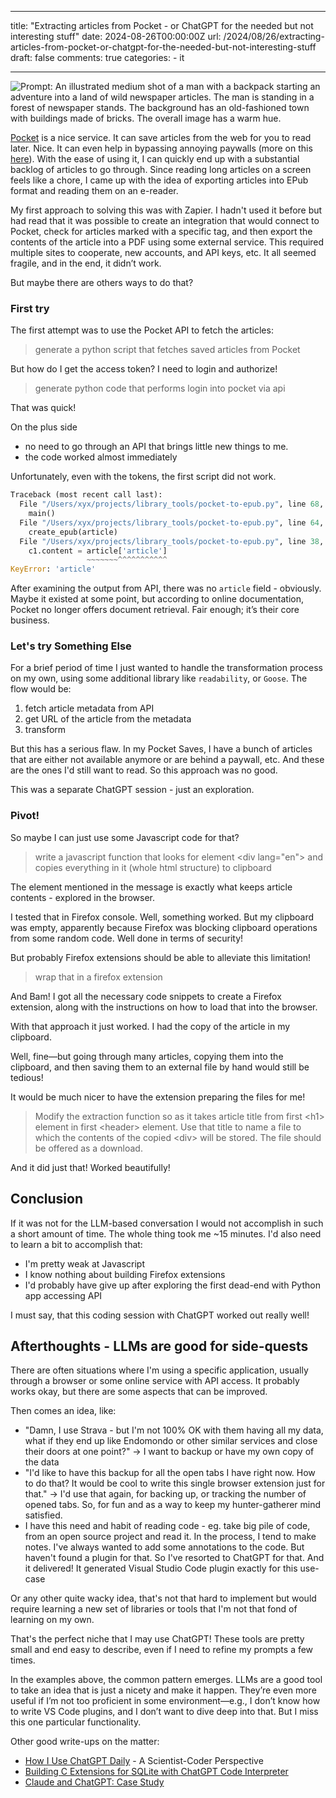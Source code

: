 
---
title: "Extracting articles from Pocket - or ChatGPT for the needed but not interesting stuff"
date: 2024-08-26T00:00:00Z
url: /2024/08/26/extracting-articles-from-pocket-or-chatgpt-for-the-needed-but-not-interesting-stuff
draft: false
comments: true
categories:
    - it

---

![Prompt: An illustrated medium shot of a man with a backpack starting an adventure into a land of wild newspaper articles. The man is standing in a forest of newspaper stands. The background has an old-fashioned town with buildings made of bricks. The overall image has a warm hue.](/post_images/extracting-articles-from-pocket-or-chatgpt-for-the-needed-but-not-interesting-stuff-0.png)

[Pocket](https://getpocket.com) is a nice service. It can save articles from the web for you to read later. Nice. It can even help in bypassing annoying paywalls (more on this [here](/2024/02/29/payload-after-load/)). With the ease of using it, I can quickly end up with a substantial backlog of articles to go through. Since reading long articles on a screen feels like a chore, I came up with the idea of exporting articles into EPub format and reading them on an e-reader.

My first approach to solving this was with Zapier. I hadn't used it before but had read that it was possible to create an integration that would connect to Pocket, check for articles marked with a specific tag, and then export the contents of the article into a PDF using some external service. This required multiple sites to cooperate, new accounts, and API keys, etc. It all seemed fragile, and in the end, it didn’t work.

But maybe there are others ways to do that? 
### First try

The first attempt was to use the Pocket API to fetch the articles:

> generate a python script that fetches saved articles from Pocket 

But how do I get the access token? I need to login and authorize!

> generate python code that performs login into pocket via api

That was quick!

On the plus side 
* no need to go through an API that brings little new things to me.
* the code worked almost immediately 

Unfortunately, even with the tokens, the first script did not work. 

```python
Traceback (most recent call last):
  File "/Users/xyx/projects/library_tools/pocket-to-epub.py", line 68, in <module>
    main()
  File "/Users/xyx/projects/library_tools/pocket-to-epub.py", line 64, in main
    create_epub(article)
  File "/Users/xyx/projects/library_tools/pocket-to-epub.py", line 38, in create_epub
    c1.content = article['article']
                 ~~~~~~~^^^^^^^^^^^
KeyError: 'article'
```

After examining the output from API, there was no `article` field - obviously. Maybe it existed at some point, but according to online documentation, Pocket no longer offers document retrieval. Fair enough; it’s their core business.

### Let's try Something Else

For a brief period of time I just wanted to handle the transformation process on my own, using some additional library like `readability`, or `Goose`. The flow would be:
1. fetch article metadata from API
2. get URL of the article from the metadata
3. transform

But this has a serious flaw. In my Pocket Saves, I have a bunch of articles that are either not available anymore or are behind a paywall, etc. And these are the ones I'd still want to read. So this approach was no good.

This was a separate ChatGPT session - just an exploration.

### Pivot!

So maybe I can just use some Javascript code for that? 

> write a javascript function that looks for element \<div lang="en"> and copies everything in it (whole html structure) to clipboard

The element mentioned in the message is exactly what keeps article contents - explored in the browser.

I tested that in Firefox console. Well, something worked. But my clipboard was empty, apparently because Firefox was blocking clipboard operations from some random code. Well done in terms of security!

But probably Firefox extensions should be able to alleviate this limitation!

> wrap that in a firefox extension

And Bam! I got all the necessary code snippets to create a Firefox extension, along with the instructions on how to load that into the browser.

With that approach it just worked. I had the copy of the article in my clipboard.

Well, fine—but going through many articles, copying them into the clipboard, and then saving them to an external file by hand would still be tedious!

It would be much nicer to have the extension preparing the files for me!

> Modify the extraction function so as it takes article title from first \<h1> element in first \<header> element. Use that title to name a file to which the contents of the copied \<div> will be stored. The file should be offered as a download.

And it did just that! Worked beautifully!


## Conclusion

If it was not for the LLM-based conversation I would not accomplish in such a short amount of time. The whole thing took me ~15 minutes. I'd also need to learn a bit to accomplish that:
* I'm pretty weak at Javascript
* I know nothing about building Firefox extensions
* I'd probably have give up after exploring the first dead-end with Python app accessing API

I must say, that this coding session with ChatGPT worked out really well!


## Afterthoughts - LLMs are good for side-quests

There are often situations where I'm using a specific application, usually through a browser or some online service with API access. It probably works okay, but there are some aspects that can be improved.

Then comes an idea, like:
* "Damn, I use Strava - but I'm not 100% OK with them having all my data, what if they end up like Endomondo or other similar services and close their doors at one point?" -> I want to backup or have my own copy of the data 
* "I'd like to have this backup for all the open tabs I have right now. How to do that? It would be cool to write this single browser extension just for that." -> I'd use that again, for backing up, or tracking the number of opened tabs. So, for fun and as a way to keep my hunter-gatherer mind satisfied.
* I have this need and habit of reading code - eg. take big pile of code, from an open source project and read it. In the process, I tend to make notes. I've always wanted to add some annotations to the code. But haven't found a plugin for that. So I've resorted to ChatGPT for that. And it delivered! It generated Visual Studio Code plugin exactly for this use-case


Or any other quite wacky idea, that's not that hard to implement but would require learning a new set of libraries or tools that I'm not that fond of learning on my own. 

That's the perfect niche that I may use ChatGPT! These tools are pretty small and end easy to describe, even if I need to refine my prompts a few times.

In the examples above, the common pattern emerges. LLMs are a good tool to take an idea that is just a nicety and make it happen. They’re even more useful if I’m not too proficient in some environment—e.g., I don’t know how to write VS Code plugins, and I don’t want to dive deep into that. But I miss this one particular functionality.

Other good write-ups on the matter:
- [How I Use ChatGPT Daily](https://bartwronski.com/2024/01/22/how-i-use-chatgpt-daily-scientist-coder-perspective/) - A Scientist-Coder Perspective
- [Building C Extensions for SQLite with ChatGPT Code Interpreter](https://simonwillison.net/2024/Mar/23/building-c-extensions-for-sqlite-with-chatgpt-code-interpreter/)
- [Claude and ChatGPT: Case Study](https://simonwillison.net/2024/Mar/22/claude-and-chatgpt-case-study/)
